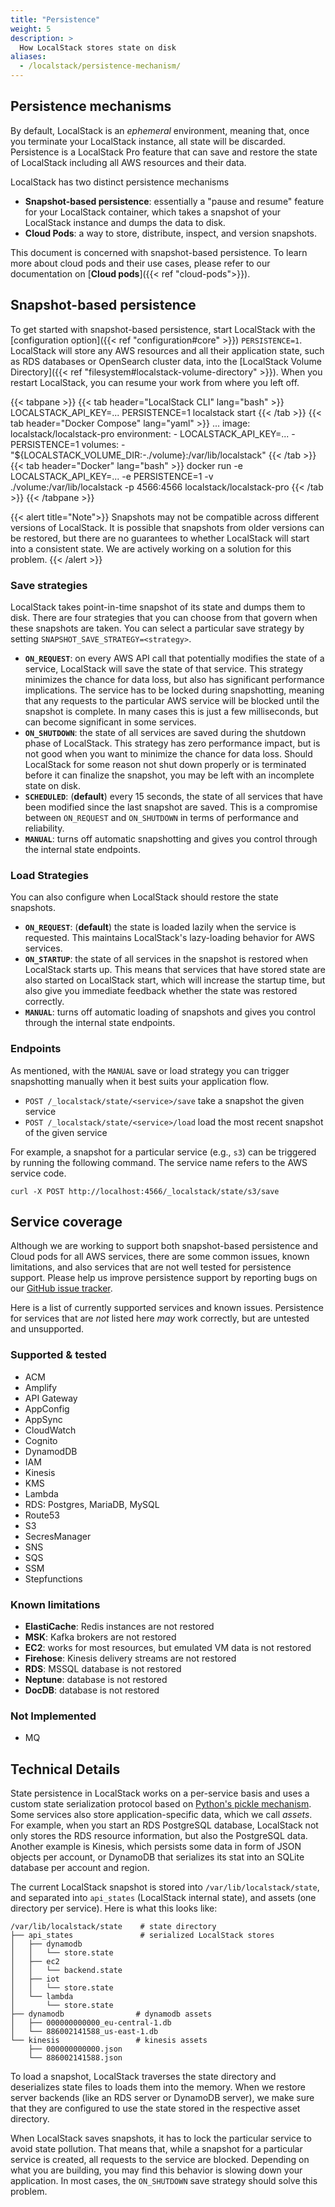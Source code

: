 ```yaml
---
title: "Persistence"
weight: 5
description: >
  How LocalStack stores state on disk
aliases:
  - /localstack/persistence-mechanism/
---
```


## Persistence mechanisms

By default, LocalStack is an _ephemeral_ environment, meaning that, once you terminate your LocalStack instance, all state will be discarded.
Persistence is a LocalStack Pro feature that can save and restore the state of LocalStack including all AWS resources and their data.

LocalStack has two distinct persistence mechanisms

* **Snapshot-based persistence**: essentially a "pause and resume" feature for your LocalStack container, which takes a snapshot of your LocalStack instance and dumps the data to disk.
* **Cloud Pods**: a way to store, distribute, inspect, and version snapshots.

This document is concerned with snapshot-based persistence.
To learn more about cloud pods and their use cases, please refer to our documentation on [**Cloud pods**]({{< ref "cloud-pods">}}).

## Snapshot-based persistence

To get started with snapshot-based persistence, start LocalStack with the [configuration option]({{< ref "configuration#core" >}}) `PERSISTENCE=1`.
LocalStack will store any AWS resources and all their application state, such as RDS databases or OpenSearch cluster data, into the [LocalStack Volume Directory]({{< ref "filesystem#localstack-volume-directory" >}}).
When you restart LocalStack, you can resume your work from where you left off.

{{< tabpane >}}
{{< tab header="LocalStack CLI" lang="bash" >}}
LOCALSTACK_API_KEY=... PERSISTENCE=1 localstack start
{{< /tab >}}
{{< tab header="Docker Compose" lang="yaml" >}}
    ...
    image: localstack/localstack-pro
    environment:
      - LOCALSTACK_API_KEY=...
      - PERSISTENCE=1
    volumes:
      - "${LOCALSTACK_VOLUME_DIR:-./volume}:/var/lib/localstack"
{{< /tab >}}
{{< tab header="Docker" lang="bash" >}}
docker run -e LOCALSTACK_API_KEY=... -e PERSISTENCE=1 -v ./volume:/var/lib/localstack -p 4566:4566 localstack/localstack-pro
{{< /tab >}}
{{< /tabpane >}}

{{< alert title="Note">}}
Snapshots may not be compatible across different versions of LocalStack.
It is possible that snapshots from older versions can be restored, but there are no guarantees to whether LocalStack will start into a consistent state.
We are actively working on a solution for this problem.
{{< /alert >}}

### Save strategies

LocalStack takes point-in-time snapshot of its state and dumps them to disk.
There are four strategies that you can choose from that govern when these snapshots are taken.
You can select a particular save strategy by setting `SNAPSHOT_SAVE_STRATEGY=<strategy>`.

* **`ON_REQUEST`**: on every AWS API call that potentially modifies the state of a service, LocalStack will save the state of that service.
  This strategy minimizes the chance for data loss, but also has significant performance implications. The service has to be locked during snapshotting, meaning that any requests to the particular AWS service will be blocked until the snapshot is complete.  In many cases this is just a few milliseconds, but can become significant in some services.
* **`ON_SHUTDOWN`**: the state of all services are saved during the shutdown phase of LocalStack.
  This strategy has zero performance impact, but is not good when you want to minimize the chance for data loss. Should LocalStack for some reason not shut down properly or is terminated before it can finalize the snapshot, you may be left with an incomplete state on disk.
* **`SCHEDULED`**: (**default**) every 15 seconds, the state of all services that have been modified since the last snapshot are saved.
  This is a compromise between `ON_REQUEST` and `ON_SHUTDOWN` in terms of performance and reliability.
* **`MANUAL`**: turns off automatic snapshotting and gives you control through the internal state endpoints.

### Load Strategies

You can also configure when LocalStack should restore the state snapshots.

* **`ON_REQUEST`**: (**default**) the state is loaded lazily when the service is requested. This maintains LocalStack's lazy-loading behavior for AWS services.
* **`ON_STARTUP`**: the state of all services in the snapshot is restored when LocalStack starts up. This means that services that have stored state are also started on LocalStack start, which will increase the startup time, but also give you immediate feedback whether the state was restored correctly.
* **`MANUAL`**: turns off automatic loading of snapshots and gives you control through the internal state endpoints.

### Endpoints

As mentioned, with the `MANUAL` save or load strategy you can trigger snapshotting manually when it best suits your application flow.

* `POST /_localstack/state/<service>/save` take a snapshot the given service
* `POST /_localstack/state/<service>/load` load the most recent snapshot of the given service

For example, a snapshot for a particular service (e.g., `s3`) can be triggered by running the following command.
The service name refers to the AWS service code.
```console
curl -X POST http://localhost:4566/_localstack/state/s3/save
```

## Service coverage

Although we are working to support both snapshot-based persistence and Cloud pods for all AWS services,
there are some common issues, known limitations, and also services that are not well tested for persistence support.
Please help us improve persistence support by reporting bugs on our [GitHub issue tracker](https://github.com/localstack/localstack/issues/new/choose).

Here is a list of currently supported services and known issues.
Persistence for services that are _not_ listed here _may_ work correctly, but are untested and unsupported.


### Supported & tested

* ACM
* Amplify
* API Gateway
* AppConfig
* AppSync
* CloudWatch
* Cognito
* DynamodDB
* IAM
* Kinesis
* KMS
* Lambda
* RDS: Postgres, MariaDB, MySQL
* Route53
* S3
* SecresManager
* SNS
* SQS
* SSM
* Stepfunctions

### Known limitations

* **ElastiCache**: Redis instances are not restored
* **MSK**: Kafka brokers are not restored
* **EC2**: works for most resources, but emulated VM data is not restored
* **Firehose**: Kinesis delivery streams are not restored
* **RDS**: MSSQL database is not restored
* **Neptune**: database is not restored
* **DocDB**: database is not restored

### Not Implemented
* MQ

## Technical Details

State persistence in LocalStack works on a per-service basis and uses a custom state serialization protocol based on [Python's pickle mechanism](https://docs.python.org/3/library/pickle.html).
Some services also store application-specific data, which we call _assets_.
For example, when you start an RDS PostgreSQL database, LocalStack not only stores the RDS resource information, but also the PostgreSQL data.
Another example is Kinesis, which persists some data in form of JSON objects per account, or DynamoDB that serializes its stat into an SQLite database per account and region.

The current LocalStack snapshot is stored into `/var/lib/localstack/state`, and separated into `api_states` (LocalStack internal state), and assets (one directory per service).
Here is what this looks like:

```plaintext
/var/lib/localstack/state    # state directory
├── api_states               # serialized LocalStack stores
│   ├── dynamodb
│   │   └── store.state
│   ├── ec2
│   │   └── backend.state
│   ├── iot
│   │   └── store.state
│   └── lambda
│       └── store.state
├── dynamodb                # dynamodb assets
│   ├── 000000000000_eu-central-1.db
│   └── 886002141588_us-east-1.db
└── kinesis                 # kinesis assets
    ├── 000000000000.json
    └── 886002141588.json
```

To load a snapshot, LocalStack traverses the state directory and deserializes state files to loads them into the memory.
When we restore server backends (like an RDS server or DynamoDB server), we make sure that they are configured to use the state stored in the respective asset directory.

When LocalStack saves snapshots, it has to lock the particular service to avoid state pollution.
That means that, while a snapshot for a particular service is created, all requests to the service are blocked.
Depending on what you are building, you may find this behavior is slowing down your application.
In most cases, the `ON_SHUTDOWN` save strategy should solve this problem.
